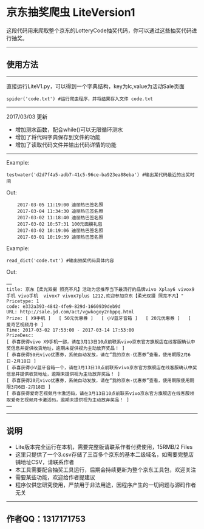京东抽奖爬虫 LiteVersion1
===================
这段代码用来爬取整个京东的LotteryCode抽奖代码，你可以通过这些抽奖代码进行抽奖。


----------


使用方法
----
----------
直接运行LiteV1.py，可以得到一个字典结构，key为lc,value为活动Sale页面

    spider('code.txt') #运行爬虫程序，并将结果存入文件 code.txt

----------

2017/03/03 更新

 - 增加测水函数，配合while()可以无限循环测水
 - 增加了将代码字典保存到文件的功能
 - 增加了读取代码文件并输出代码详情的功能
 


----------
Example:

    testwater('d2d7f4a5-adb7-41c5-96ce-ba923ea88eba') #输出某代码最近的出奖时间
Out:
   

        2017-03-05 11:19:00 迪丽热巴签名照
        2017-03-04 11:34:30 迪丽热巴签名照
        2017-03-02 11:18:40 迪丽热巴签名照
        2017-03-02 10:57:31 100元面膜礼包
        2017-03-02 10:19:06 迪丽热巴签名照
        2017-03-01 10:19:39 迪丽热巴签名照
Example:

    read_dict('code.txt') #输出抽奖代码具体内容
Out:

    ……
    title: 京东【柔光双摄 照亮不凡】活动为您推荐当下最流行的品牌vivo Xplay6 vivox9  手机 vivo手机  vivox7 vivox7plus 1212,欢迎参加京东【柔光双摄 照亮不凡】" 
    Pricetype: 1
    code: e332a393-4842-4fe9-829d-1660939deb9d
    URL: http://sale.jd.com/act/vgwkogoy2nbppq.html
    Prize: [ X9手机 ]   [ 50元优惠券 ]   [ 小V蓝牙音箱 ]   [ 20元优惠券 ]   [ 爱奇艺视频月卡 ]   
    Time: 2017-03-02 17:53:00 - 2017-03-14 17:53:00
    PrizeDesc:
    [ 恭喜获得vivo X9手机一部，请在3月13日10点前联系vivo京东官方旗舰店在线客服确认中奖信息并提供收货地址，逾期未提供视为主动放弃奖品！ ]
    [ 恭喜获得50元vivo优惠券，系统自动发放，请在“我的京东-优惠券”查看，使用期限2月6日-2月18日 ]
    [ 恭喜获得小V蓝牙音箱一个，请在3月13日10点前联系vivo京东官方旗舰店在线客服确认中奖信息并提供收货地址，逾期未提供视为主动放弃奖品！ ]
    [ 恭喜获得20元vivo优惠券，系统自动发放，请在“我的京东-优惠券”查看，使用期限使用期限3月6日-2月18日 ]
    [ 恭喜获得爱奇艺视频月卡激活码，请在3月13日10点前联系vivo京东官方旗舰店在线客服领取爱奇艺视频月卡激活码，逾期未提供视为主动放弃奖品！ ]
    ……


----------

说明
--

 - Lite版本完全运行在本机，需要完整版请联系作者付费使用，15RMB/2 Files
 - 这里只提供了一个3.csv存储了三百多个京东的基本二级域名，如需要完整店铺地址CSV，请联系作者
 - 本工具需要配合抽奖工具运行，后期会持续更新为整个京东工具包，欢迎关注
 - 需要某些功能，欢迎给作者提建议
 - 程序仅供您研究使用，严禁用于非法用途，因程序产生的一切问题与源码作者无关
 


----------

作者QQ：1317171753
---------------

